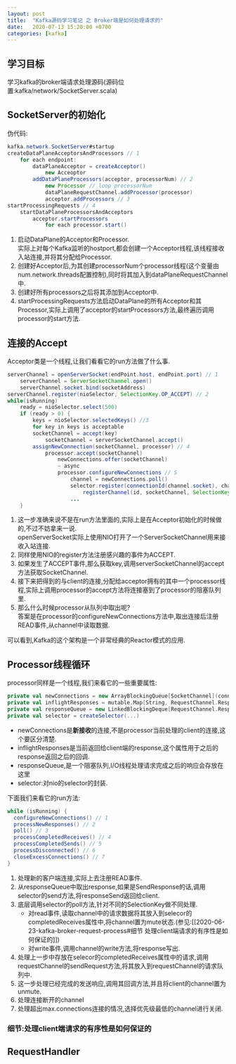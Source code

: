 ```yaml
---
layout: post
title:  "Kafka源码学习笔记 之 Broker端是如何处理请求的"
date:   2020-07-13 15:20:00 +0700
categories: [kafka]
---
```


## 学习目标
学习kafka的broker端请求处理源码(源码位置:kafka/network/SocketServer.scala)

## SocketServer的初始化
伪代码:
```java
kafka.network.SocketServer#startup
createDataPlaneAcceptorsAndProcessors // 1
	for each endpoint:
		dataPlaneAcceptor = createAcceptor()
			new Acceoptor
		addDataPlaneProcessors(acceptor, processorNum) // 2
			new Processor // loop processorNum
			dataPlaneRequestChannel.addProcessor(processor) 
			acceptor.addProcessors // 3
startProcessingRequests // 4
	startDataPlaneProcessorsAndAcceptors
		acceptor.startProcessors
			for each processor.start()
```
1. 启动DataPlane的Acceptor和Processor.  
实际上对每个Kafka监听的hostport,都会创建一个Acceptor线程,该线程接收入站连接,并将其分配给Processor.  
2. 创建好Acceptor后,为其创建processorNum个processor线程(这个变量由num.network.threads配置控制),同时将其加入到dataPlaneRequestChannel中.
3. 创建好所有processors之后将其添加到Acceptor中.
4. startProcessingRequests方法启动DataPlane的所有Acceptor和其Processor,实际上调用了acceptor的startProcessors方法,最终遍历调用processor的start方法.


## 连接的Accept
Acceptor类是一个线程,让我们看看它的run方法做了什么事.
```java
serverChannel = openServerSocket(endPoint.host, endPoint.port) // 1
	serverChannel = ServerSocketChannel.open()
	serverChannel.socket.bind(socketAddress)
serverChannel.register(nioSelector, SelectionKey.OP_ACCEPT) // 2
while(isRunning)
	ready = nioSelector.select(500)
	if (ready > 0) {
		keys = nioSelector.selectedKeys() //3
		for key in keys is acceptable
		socketChannel = accept(key)
			socketChannel = serverSocketChannel.accept()
		assignNewConnection(socketChannel, processor) // 4
			processor.accept(socketChannel)
				newConnections.offer(socketChannel)
				~ async
				processor.configureNewConnections // 5
					channel = newConnections.poll()
					selector.register(connectionId(channel.socket), channel)
						registerChannel(id, socketChannel, SelectionKey.OP_READ);
					...
	}
```
1. 这一步准确来说不是在run方法里面的,实际上是在Acceptor初始化的时候做的,不过不妨拿来一说.  
 openServerSocket实际上使用NIO打开了一个ServerSocketChannel用来接收入站连接.
 2. 同样使用NIO的register方法注册感兴趣的事件为ACCEPT.
 3. 如果发生了ACCEPT事件,那么获取key,调用serverSocketChannel的accept方法获取SocketChannel.
 4. 接下来把得到的与client的连接,分配给acceptor拥有的其中一个processor线程,实际上调用processor的accept方法将连接塞到了processor的阻塞队列里.
 5. 那么什么时候processor从队列中取出呢?  
 答案是在processor的configureNewConnections方法中,取出连接后注册READ事件,从channel中读取数据.
 
 可以看到,Kafka的这个架构是一个非常经典的Reactor模式的应用.

## Processor线程循环
processor同样是一个线程,我们来看它的一些重要属性:
```scala
private val newConnections = new ArrayBlockingQueue[SocketChannel](connectionQueueSize)
private val inflightResponses = mutable.Map[String, RequestChannel.Response]()
private val responseQueue = new LinkedBlockingDeque[RequestChannel.Response]()
private val selector = createSelector(...)
```
- newConnections是**新接收**的连接,不是processor当前处理的client的连接,这个要区分清楚.
- inflightResponses是当前返回给client端的response,这个属性用于之后的response返回之后的回调.
- responseQueue,是一个阻塞队列,I/O线程处理请求完成之后的响应会存放在这里
- selector:对nio的selector的封装.

下面我们来看它的run方法:
```scala
while (isRunning) {
  configureNewConnections() // 1
  processNewResponses() // 2
  poll() // 3
  processCompletedReceives() // 4
  processCompletedSends() // 5
  processDisconnected() // 6
  closeExcessConnections() // 7
}
```
1. 处理新的客户端连接,实际上去注册READ事件.
2. 从responseQueue中取出response,如果是SendResponse的话,调用selector的send方法,将responseSend返回给client.
3. 底层调用selector的poll方法,针对不同的SelectionKey做不同处理.  
	- 对read事件,读取channel中的请求数据将其放入到selecor的completedReceives属性中,将channel置为mute状态.(参见:[[2020-06-23-kafka-broker-request-process#细节 处理client端请求的有序性是如何保证的]])
	- 对write事件,调用channel的write方法,将response写出.  
4. 处理上一步中存放在selecor的completedReceives属性中的请求,调用requestChannel的sendRequest方法,将其放入到requestChannel的请求队列中.
5. 这一步处理已经完成的发送响应,调用其回调方法,并且将client的channel置为unmute.
6. 处理连接断开的channel
7. 处理超出max.connections连接的情况,选择优先级最低的channel进行关闭.

### 细节:处理client端请求的有序性是如何保证的


## RequestHandler





















